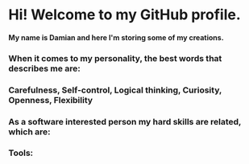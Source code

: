 # Hi! Welcome to my GitHub profile.

#### My name is Damian and here I'm storing some of my creations.




### When it comes to my personality, the best words that describes me are:

### ****Carefulness, Self-control, Logical thinking, Curiosity, Openness, Flexibility****


### As a software interested person my hard skills are related, which are:

### Tools:
